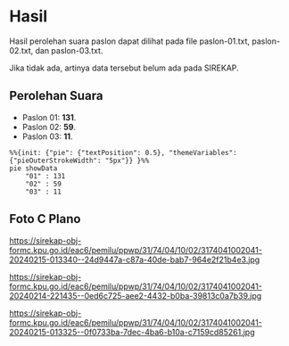 # Hasil

Hasil perolehan suara paslon dapat dilihat pada file paslon-01.txt, paslon-02.txt, dan paslon-03.txt.

Jika tidak ada, artinya data tersebut belum ada pada SIREKAP.

## Perolehan Suara

 * Paslon 01: **131**.
 * Paslon 02: **59**.
 * Paslon 03: **11**.

```mermaid
%%{init: {"pie": {"textPosition": 0.5}, "themeVariables": {"pieOuterStrokeWidth": "5px"}} }%%
pie showData
    "01" : 131
    "02" : 59
    "03" : 11
```
## Foto C Plano

https://sirekap-obj-formc.kpu.go.id/eac6/pemilu/ppwp/31/74/04/10/02/3174041002041-20240215-013340--24d9447a-c87a-40de-bab7-964e2f21b4e3.jpg

https://sirekap-obj-formc.kpu.go.id/eac6/pemilu/ppwp/31/74/04/10/02/3174041002041-20240214-221435--0ed6c725-aee2-4432-b0ba-39813c0a7b39.jpg

https://sirekap-obj-formc.kpu.go.id/eac6/pemilu/ppwp/31/74/04/10/02/3174041002041-20240215-013325--0f0733ba-7dec-4ba6-b10a-c7159cd85261.jpg
